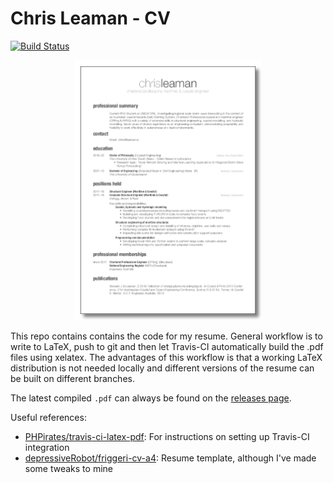 # Chris Leaman - CV

[![Build Status](https://travis-ci.com/chrisleaman/cv.svg?branch=master)](https://travis-ci.com/chrisleaman/cv)

<p align="center">
  <a href="https://github.com/chrisleaman/cv/releases/download/v1.0.0/cv.pdf">
  <img src="images/cv_thumbnail.png"
       alt="CV thumbnail" width="300"/>
  </a>
</p>

This repo contains contains the code for my resume. General workflow is to write to LaTeX, push to git and then let Travis-CI automatically build the .pdf files using xelatex. The advantages of this workflow is that a working LaTeX distribution is not needed locally and different versions of the resume can be built on different branches.

The latest compiled `.pdf` can always be found on the [releases page](https://github.com/chrisleaman/cv/releases).

Useful references:
  - [PHPirates/travis-ci-latex-pdf](https://github.com/PHPirates/travis-ci-latex-pdf#deploy): For instructions on setting up Travis-CI integration
  - [depressiveRobot/friggeri-cv-a4](https://github.com/depressiveRobot/friggeri-cv-a4): Resume template, although I've made some tweaks to mine
